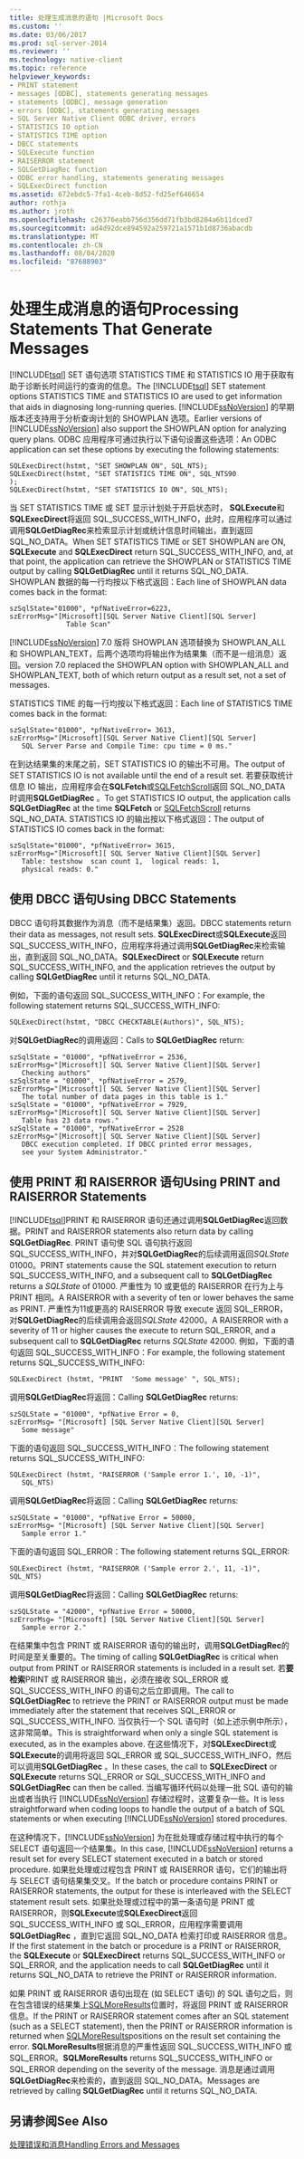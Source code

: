 ```yaml
---
title: 处理生成消息的语句 |Microsoft Docs
ms.custom: ''
ms.date: 03/06/2017
ms.prod: sql-server-2014
ms.reviewer: ''
ms.technology: native-client
ms.topic: reference
helpviewer_keywords:
- PRINT statement
- messages [ODBC], statements generating messages
- statements [ODBC], message generation
- errors [ODBC], statements generating messages
- SQL Server Native Client ODBC driver, errors
- STATISTICS IO option
- STATISTICS TIME option
- DBCC statements
- SQLExecute function
- RAISERROR statement
- SQLGetDiagRec function
- ODBC error handling, statements generating messages
- SQLExecDirect function
ms.assetid: 672ebdc5-7fa1-4ceb-8d52-fd25ef646654
author: rothja
ms.author: jroth
ms.openlocfilehash: c26376eabb756d356dd71fb3bd8284a6b11dced7
ms.sourcegitcommit: ad4d92dce894592a259721a1571b1d8736abacdb
ms.translationtype: MT
ms.contentlocale: zh-CN
ms.lasthandoff: 08/04/2020
ms.locfileid: "87688903"
---
```

# <a name="processing-statements-that-generate-messages"></a><span data-ttu-id="83398-102">处理生成消息的语句</span><span class="sxs-lookup"><span data-stu-id="83398-102">Processing Statements That Generate Messages</span></span>
  <span data-ttu-id="83398-103">[!INCLUDE[tsql](../../includes/tsql-md.md)] SET 语句选项 STATISTICS TIME 和 STATISTICS IO 用于获取有助于诊断长时间运行的查询的信息。</span><span class="sxs-lookup"><span data-stu-id="83398-103">The [!INCLUDE[tsql](../../includes/tsql-md.md)] SET statement options STATISTICS TIME and STATISTICS IO are used to get information that aids in diagnosing long-running queries.</span></span> <span data-ttu-id="83398-104">[!INCLUDE[ssNoVersion](../../includes/ssnoversion-md.md)] 的早期版本还支持用于分析查询计划的 SHOWPLAN 选项。</span><span class="sxs-lookup"><span data-stu-id="83398-104">Earlier versions of [!INCLUDE[ssNoVersion](../../includes/ssnoversion-md.md)] also support the SHOWPLAN option for analyzing query plans.</span></span> <span data-ttu-id="83398-105">ODBC 应用程序可通过执行以下语句设置这些选项：</span><span class="sxs-lookup"><span data-stu-id="83398-105">An ODBC application can set these options by executing the following statements:</span></span>  
  
```  
SQLExecDirect(hstmt, "SET SHOWPLAN ON", SQL_NTS);  
SQLExecDirect(hstmt, "SET STATISTICS TIME ON", SQL_NTS90  
);  
SQLExecDirect(hstmt, "SET STATISTICS IO ON", SQL_NTS);  
```  
  
 <span data-ttu-id="83398-106">当 SET STATISTICS TIME 或 SET 显示计划处于开启状态时， **SQLExecute**和**SQLExecDirect**将返回 SQL_SUCCESS_WITH_INFO，此时，应用程序可以通过调用**SQLGetDiagRec**来检索显示计划或统计信息时间输出，直到返回 SQL_NO_DATA。</span><span class="sxs-lookup"><span data-stu-id="83398-106">When SET STATISTICS TIME or SET SHOWPLAN are ON, **SQLExecute** and **SQLExecDirect** return SQL_SUCCESS_WITH_INFO, and, at that point, the application can retrieve the SHOWPLAN or STATISTICS TIME output by calling **SQLGetDiagRec** until it returns SQL_NO_DATA.</span></span> <span data-ttu-id="83398-107">SHOWPLAN 数据的每一行均按以下格式返回：</span><span class="sxs-lookup"><span data-stu-id="83398-107">Each line of SHOWPLAN data comes back in the format:</span></span>  
  
```  
szSqlState="01000", *pfNativeError=6223,  
szErrorMsg="[Microsoft][SQL Server Native Client][SQL Server]   
              Table Scan"  
```  
  
 [!INCLUDE[ssNoVersion](../../includes/ssnoversion-md.md)] <span data-ttu-id="83398-108">7.0 版将 SHOWPLAN 选项替换为 SHOWPLAN_ALL 和 SHOWPLAN_TEXT，后两个选项均将输出作为结果集（而不是一组消息）返回。</span><span class="sxs-lookup"><span data-stu-id="83398-108">version 7.0 replaced the SHOWPLAN option with SHOWPLAN_ALL and SHOWPLAN_TEXT, both of which return output as a result set, not a set of messages.</span></span>  
  
 <span data-ttu-id="83398-109">STATISTICS TIME 的每一行均按以下格式返回：</span><span class="sxs-lookup"><span data-stu-id="83398-109">Each line of STATISTICS TIME comes back in the format:</span></span>  
  
```  
szSqlState="01000", *pfNativeError= 3613,  
szErrorMsg="[Microsoft][SQL Server Native Client][SQL Server]  
   SQL Server Parse and Compile Time: cpu time = 0 ms."  
```  
  
 <span data-ttu-id="83398-110">在到达结果集的末尾之前，SET STATISTICS IO 的输出不可用。</span><span class="sxs-lookup"><span data-stu-id="83398-110">The output of SET STATISTICS IO is not available until the end of a result set.</span></span> <span data-ttu-id="83398-111">若要获取统计信息 IO 输出，应用程序会在**SQLFetch**或[SQLFetchScroll](../native-client-odbc-api/sqlfetchscroll.md)返回 SQL_NO_DATA 时调用**SQLGetDiagRec** 。</span><span class="sxs-lookup"><span data-stu-id="83398-111">To get STATISTICS IO output, the application calls **SQLGetDiagRec** at the time **SQLFetch** or [SQLFetchScroll](../native-client-odbc-api/sqlfetchscroll.md) returns SQL_NO_DATA.</span></span> <span data-ttu-id="83398-112">STATISTICS IO 的输出按以下格式返回：</span><span class="sxs-lookup"><span data-stu-id="83398-112">The output of STATISTICS IO comes back in the format:</span></span>  
  
```  
szSqlState="01000", *pfNativeError= 3615,  
szErrorMsg="[Microsoft][ SQL Server Native Client][SQL Server]  
   Table: testshow  scan count 1,  logical reads: 1,  
   physical reads: 0."  
```  
  
## <a name="using-dbcc-statements"></a><span data-ttu-id="83398-113">使用 DBCC 语句</span><span class="sxs-lookup"><span data-stu-id="83398-113">Using DBCC Statements</span></span>  
 <span data-ttu-id="83398-114">DBCC 语句将其数据作为消息（而不是结果集）返回。</span><span class="sxs-lookup"><span data-stu-id="83398-114">DBCC statements return their data as messages, not result sets.</span></span> <span data-ttu-id="83398-115">**SQLExecDirect**或**SQLExecute**返回 SQL_SUCCESS_WITH_INFO，应用程序将通过调用**SQLGetDiagRec**来检索输出，直到返回 SQL_NO_DATA。</span><span class="sxs-lookup"><span data-stu-id="83398-115">**SQLExecDirect** or **SQLExecute** return SQL_SUCCESS_WITH_INFO, and the application retrieves the output by calling **SQLGetDiagRec** until it returns SQL_NO_DATA.</span></span>  
  
 <span data-ttu-id="83398-116">例如，下面的语句返回 SQL_SUCCESS_WITH_INFO：</span><span class="sxs-lookup"><span data-stu-id="83398-116">For example, the following statement returns SQL_SUCCESS_WITH_INFO:</span></span>  
  
```  
SQLExecDirect(hstmt, "DBCC CHECKTABLE(Authors)", SQL_NTS);  
```  
  
 <span data-ttu-id="83398-117">对**SQLGetDiagRec**的调用返回：</span><span class="sxs-lookup"><span data-stu-id="83398-117">Calls to **SQLGetDiagRec** return:</span></span>  
  
```  
szSqlState = "01000", *pfNativeError = 2536,  
szErrorMsg="[Microsoft][ SQL Server Native Client][SQL Server]  
   Checking authors"  
szSqlState = "01000", *pfNativeError = 2579,  
szErrorMsg="[Microsoft][ SQL Server Native Client][SQL Server]  
   The total number of data pages in this table is 1."  
szSqlState = "01000", *pfNativeError = 7929,  
szErrorMsg="[Microsoft][ SQL Server Native Client][SQL Server]  
   Table has 23 data rows."  
szSqlState = "01000", *pfNativeError = 2528  
szErrorMsg="[Microsoft][ SQL Server Native Client][SQL Server]  
   DBCC execution completed. If DBCC printed error messages,  
   see your System Administrator."  
```  
  
## <a name="using-print-and-raiserror-statements"></a><span data-ttu-id="83398-118">使用 PRINT 和 RAISERROR 语句</span><span class="sxs-lookup"><span data-stu-id="83398-118">Using PRINT and RAISERROR Statements</span></span>  
 [!INCLUDE[tsql](../../includes/tsql-md.md)]<span data-ttu-id="83398-119">PRINT 和 RAISERROR 语句还通过调用**SQLGetDiagRec**返回数据。</span><span class="sxs-lookup"><span data-stu-id="83398-119">PRINT and RAISERROR statements also return data by calling **SQLGetDiagRec**.</span></span> <span data-ttu-id="83398-120">PRINT 语句使 SQL 语句执行返回 SQL_SUCCESS_WITH_INFO，并对**SQLGetDiagRec**的后续调用返回*SQLState* 01000。</span><span class="sxs-lookup"><span data-stu-id="83398-120">PRINT statements cause the SQL statement execution to return SQL_SUCCESS_WITH_INFO, and a subsequent call to **SQLGetDiagRec** returns a *SQLState* of 01000.</span></span> <span data-ttu-id="83398-121">严重性为 10 或更低的 RAISERROR 在行为上与 PRINT 相同。</span><span class="sxs-lookup"><span data-stu-id="83398-121">A RAISERROR with a severity of ten or lower behaves the same as PRINT.</span></span> <span data-ttu-id="83398-122">严重性为11或更高的 RAISERROR 导致 execute 返回 SQL_ERROR，对**SQLGetDiagRec**的后续调用会返回*SQLState* 42000。</span><span class="sxs-lookup"><span data-stu-id="83398-122">A RAISERROR with a severity of 11 or higher causes the execute to return SQL_ERROR, and a subsequent call to **SQLGetDiagRec** returns *SQLState* 42000.</span></span> <span data-ttu-id="83398-123">例如，下面的语句返回 SQL_SUCCESS_WITH_INFO：</span><span class="sxs-lookup"><span data-stu-id="83398-123">For example, the following statement returns SQL_SUCCESS_WITH_INFO:</span></span>  
  
```  
SQLExecDirect (hstmt, "PRINT  'Some message' ", SQL_NTS);  
```  
  
 <span data-ttu-id="83398-124">调用**SQLGetDiagRec**将返回：</span><span class="sxs-lookup"><span data-stu-id="83398-124">Calling **SQLGetDiagRec** returns:</span></span>  
  
```  
szSQLState = "01000", *pfNative Error = 0,  
szErrorMsg= "[Microsoft] [SQL Server Native Client][SQL Server]  
   Some message"  
```  
  
 <span data-ttu-id="83398-125">下面的语句返回 SQL_SUCCESS_WITH_INFO：</span><span class="sxs-lookup"><span data-stu-id="83398-125">The following statement returns SQL_SUCCESS_WITH_INFO:</span></span>  
  
```  
SQLExecDirect (hstmt, "RAISERROR ('Sample error 1.', 10, -1)",  
   SQL_NTS)  
```  
  
 <span data-ttu-id="83398-126">调用**SQLGetDiagRec**将返回：</span><span class="sxs-lookup"><span data-stu-id="83398-126">Calling **SQLGetDiagRec** returns:</span></span>  
  
```  
szSQLState = "01000", *pfNative Error = 50000,  
szErrorMsg= "[Microsoft] [SQL Server Native Client][SQL Server]  
   Sample error 1."  
```  
  
 <span data-ttu-id="83398-127">下面的语句返回 SQL_ERROR：</span><span class="sxs-lookup"><span data-stu-id="83398-127">The following statement returns SQL_ERROR:</span></span>  
  
```  
SQLExecDirect (hstmt, "RAISERROR ('Sample error 2.', 11, -1)", SQL_NTS)  
```  
  
 <span data-ttu-id="83398-128">调用**SQLGetDiagRec**将返回：</span><span class="sxs-lookup"><span data-stu-id="83398-128">Calling **SQLGetDiagRec** returns:</span></span>  
  
```  
szSQLState = "42000", *pfNative Error = 50000,  
szErrorMsg= "[Microsoft] [SQL Server Native Client][SQL Server]  
   Sample error 2."  
```  
  
 <span data-ttu-id="83398-129">在结果集中包含 PRINT 或 RAISERROR 语句的输出时，调用**SQLGetDiagRec**的时间是至关重要的。</span><span class="sxs-lookup"><span data-stu-id="83398-129">The timing of calling **SQLGetDiagRec** is critical when output from PRINT or RAISERROR statements is included in a result set.</span></span> <span data-ttu-id="83398-130">若**要检索**PRINT 或 RAISERROR 输出，必须在接收 SQL_ERROR 或 SQL_SUCCESS_WITH_INFO 的语句之后立即调用。</span><span class="sxs-lookup"><span data-stu-id="83398-130">The call to **SQLGetDiagRec** to retrieve the PRINT or RAISERROR output must be made immediately after the statement that receives SQL_ERROR or SQL_SUCCESS_WITH_INFO.</span></span> <span data-ttu-id="83398-131">当仅执行一个 SQL 语句时（如上述示例中所示），这非常简单。</span><span class="sxs-lookup"><span data-stu-id="83398-131">This is straightforward when only a single SQL statement is executed, as in the examples above.</span></span> <span data-ttu-id="83398-132">在这些情况下，对**SQLExecDirect**或**SQLExecute**的调用将返回 SQL_ERROR 或 SQL_SUCCESS_WITH_INFO，然后可以调用**SQLGetDiagRec** 。</span><span class="sxs-lookup"><span data-stu-id="83398-132">In these cases, the call to **SQLExecDirect** or **SQLExecute** returns SQL_ERROR or SQL_SUCCESS_WITH_INFO and **SQLGetDiagRec** can then be called.</span></span> <span data-ttu-id="83398-133">当编写循环代码以处理一批 SQL 语句的输出或者当执行 [!INCLUDE[ssNoVersion](../../includes/ssnoversion-md.md)] 存储过程时，这要复杂一些。</span><span class="sxs-lookup"><span data-stu-id="83398-133">It is less straightforward when coding loops to handle the output of a batch of SQL statements or when executing [!INCLUDE[ssNoVersion](../../includes/ssnoversion-md.md)] stored procedures.</span></span>  
  
 <span data-ttu-id="83398-134">在这种情况下，[!INCLUDE[ssNoVersion](../../includes/ssnoversion-md.md)] 为在批处理或存储过程中执行的每个 SELECT 语句返回一个结果集。</span><span class="sxs-lookup"><span data-stu-id="83398-134">In this case, [!INCLUDE[ssNoVersion](../../includes/ssnoversion-md.md)] returns a result set for every SELECT statement executed in a batch or stored procedure.</span></span> <span data-ttu-id="83398-135">如果批处理或过程包含 PRINT 或 RAISERROR 语句，它们的输出将与 SELECT 语句结果集交叉。</span><span class="sxs-lookup"><span data-stu-id="83398-135">If the batch or procedure contains PRINT or RAISERROR statements, the output for these is interleaved with the SELECT statement result sets.</span></span> <span data-ttu-id="83398-136">如果批处理或过程中的第一条语句是 PRINT 或 RAISERROR，则**SQLExecute**或**SQLExecDirect**返回 SQL_SUCCESS_WITH_INFO 或 SQL_ERROR，应用程序需要调用**SQLGetDiagRec** ，直到它返回 SQL_NO_DATA 检索打印或 RAISERROR 信息。</span><span class="sxs-lookup"><span data-stu-id="83398-136">If the first statement in the batch or procedure is a PRINT or RAISERROR, the **SQLExecute** or **SQLExecDirect** returns SQL_SUCCESS_WITH_INFO or SQL_ERROR, and the application needs to call **SQLGetDiagRec** until it returns SQL_NO_DATA to retrieve the PRINT or RAISERROR information.</span></span>  
  
 <span data-ttu-id="83398-137">如果 PRINT 或 RAISERROR 语句出现在 (如 SELECT 语句) 的 SQL 语句之后，则在包含错误的结果集上[SQLMoreResults](../native-client-odbc-api/sqlmoreresults.md)位置时，将返回 PRINT 或 RAISERROR 信息。</span><span class="sxs-lookup"><span data-stu-id="83398-137">If the PRINT or RAISERROR statement comes after an SQL statement (such as a SELECT statement), then the PRINT or RAISERROR information is returned when [SQLMoreResults](../native-client-odbc-api/sqlmoreresults.md)positions on the result set containing the error.</span></span> <span data-ttu-id="83398-138">**SQLMoreResults**根据消息的严重性返回 SQL_SUCCESS_WITH_INFO 或 SQL_ERROR。</span><span class="sxs-lookup"><span data-stu-id="83398-138">**SQLMoreResults** returns SQL_SUCCESS_WITH_INFO or SQL_ERROR depending on the severity of the message.</span></span> <span data-ttu-id="83398-139">消息是通过调用**SQLGetDiagRec**来检索的，直到返回 SQL_NO_DATA。</span><span class="sxs-lookup"><span data-stu-id="83398-139">Messages are retrieved by calling **SQLGetDiagRec** until it returns SQL_NO_DATA.</span></span>  
  
## <a name="see-also"></a><span data-ttu-id="83398-140">另请参阅</span><span class="sxs-lookup"><span data-stu-id="83398-140">See Also</span></span>  
 [<span data-ttu-id="83398-141">处理错误和消息</span><span class="sxs-lookup"><span data-stu-id="83398-141">Handling Errors and Messages</span></span>](handling-errors-and-messages.md)  
  
  
